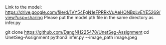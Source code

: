 Link to the model: https://drive.google.com/file/d/1VY54FgN1eFPRRkVuAeHONBpLvEYE5269/view?usp=sharing Please put the model.pth file in the same directory as infer.py

git clone https://github.com/DangNH225478/UnetSeg-Assignment cd UnetSeg-Assignment python3 infer.py --image_path image.jpeg
